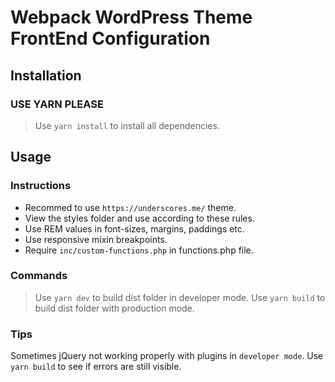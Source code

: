 # Webpack WordPress Theme FrontEnd Configuration

## Installation

### USE YARN PLEASE

> Use `yarn install` to install all dependencies.

## Usage

### Instructions

- Recommed to use `https://underscores.me/` theme.
- View the styles folder and use according to these rules.
- Use REM values in font-sizes, margins, paddings etc.
- Use responsive mixin breakpoints.
- Require `inc/custom-functions.php` in functions.php file.

### Commands

> Use `yarn dev` to build dist folder in developer mode.
> Use `yarn build` to build dist folder with production mode.

### Tips

Sometimes jQuery not working properly with plugins in `developer mode`. Use `yarn build` to see if errors are still visible.

